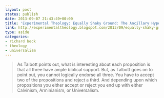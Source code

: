```yaml
---
layout: post
status: publish
date: 2013-09-07 21:43:49+00:00
title: 'Experimental Theology: Equally Shaky Ground: The Ancillary Hypotheses of Calvinism, Arminianism and Universalism'
link: http://experimentaltheology.blogspot.com/2013/09/equally-shaky-ground-ancillary.html
type: aside
categories:
- richard beck
- theology
- universalism
---
```


> 
  
> 
> As Talbott points out, what is interesting about each proposition is that all three have ample biblical support. But, as Talbott goes on to point out, you cannot logically endorse all three. You have to accept two of the propositions and reject a third. And depending upon which propositions you either accept or reject you end up with either Calvinism, Arminianism, or Universalism.
> 
> 

